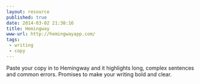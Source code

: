```yaml
---
layout: resource
published: true
date: 2014-03-02 21:38:16
title: Hemingway
www-url: http://hemingwayapp.com/
tags: 
 - writing
 - copy
---
```


Paste your copy in to Hemingway and it highlights long, complex sentences and common errors. Promises to make your writing bold and clear.
